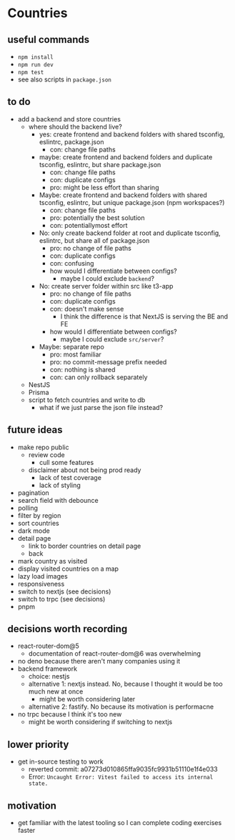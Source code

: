 # Countries

## useful commands

- `npm install`
- `npm run dev`
- `npm test`
- see also scripts in `package.json`

## to do

- add a backend and store countries
  - where should the backend live?
    - yes: create frontend and backend folders with shared tsconfig, eslintrc, package.json
      - con: change file paths
    - maybe: create frontend and backend folders and duplicate tsconfig, eslintrc, but share package.json
      - con: change file paths
      - con: duplicate configs
      - pro: might be less effort than sharing
    - Maybe: create frontend and backend folders with shared tsconfig, eslintrc, but unique package.json (npm workspaces?)
      - con: change file paths
      - pro: potentially the best solution
      - con: potentiallymost effort
    - No: only create backend folder at root and duplicate tsconfig, eslintrc, but share all of package.json
      - pro: no change of file paths
      - con: duplicate configs
      - con: confusing
      - how would I differentiate between configs?
        - maybe I could exclude `backend`?
    - No: create server folder within src like t3-app
      - pro: no change of file paths
      - con: duplicate configs
      - con: doesn't make sense
        - I think the difference is that NextJS is serving the BE and FE
      - how would I differentiate between configs?
        - maybe I could exclude `src/server`?
    - Maybe: separate repo
      - pro: most familiar
      - pro: no commit-message prefix needed
      - con: nothing is shared
      - con: can only rollback separately
  - NestJS
  - Prisma
  - script to fetch countries and write to db
    - what if we just parse the json file instead?

## future ideas

- make repo public
  - review code
    - cull some features
  - disclaimer about not being prod ready
    - lack of test coverage
    - lack of styling
- pagination
- search field with debounce
- polling
- filter by region
- sort countries
- dark mode
- detail page
  - link to border countries on detail page
  - back
- mark country as visited
- display visited countries on a map
- lazy load images
- responsiveness
- switch to nextjs (see decisions)
- switch to trpc (see decisions)
- pnpm

## decisions worth recording

- react-router-dom@5
  - documentation of react-router-dom@6 was overwhelming
- no deno because there aren't many companies using it
- backend framework
  - choice: nestjs
  - alternative 1: nextjs instead. No, because I thought it would be too much new at once
    - might be worth considering later
  - alternative 2: fastify. No because its motivation is performacne
- no trpc because I think it's too new
  - might be worth considering if switching to nextjs

## lower priority

- get in-source testing to work
  - reverted commit: a07273d010865ffa9035fc9931b51110e1f4e033
  - Error: `Uncaught Error: Vitest failed to access its internal state.`

## motivation

- get familiar with the latest tooling so I can complete coding exercises faster
